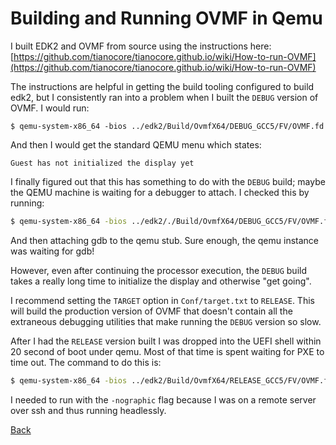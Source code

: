 # Building and Running OVMF in Qemu

I built EDK2 and OVMF from source using the instructions here: [https://github.com/tianocore/tianocore.github.io/wiki/How-to-run-OVMF](https://github.com/tianocore/tianocore.github.io/wiki/How-to-run-OVMF)

The instructions are helpful in getting the build tooling configured to build edk2, but I consistently ran into a problem when I built the `DEBUG` version of OVMF. I would run:

```
$ qemu-system-x86_64 -bios ../edk2/Build/OvmfX64/DEBUG_GCC5/FV/OVMF.fd
```

And then I would get the standard QEMU menu which states:

```
Guest has not initialized the display yet
```

I finally figured out that this has something to do with the `DEBUG` build; maybe the QEMU machine is waiting for a debugger to attach.  I checked this by running:

```bash
$ qemu-system-x86_64 -bios ../edk2/./Build/OvmfX64/DEBUG_GCC5/FV/OVMF.fd -gdb tcp::1234
```

And then attaching gdb to the qemu stub.  Sure enough, the qemu instance was waiting for gdb!

However, even after continuing the processor execution, the `DEBUG` build takes a really long time to initialize the display and otherwise "get going".

I recommend setting the `TARGET` option in `Conf/target.txt` to `RELEASE`.  This will build the production version of OVMF that doesn't contain all the extraneous debugging utilities that make running the `DEBUG` version so slow.

After I had the `RELEASE` version built I was dropped into the UEFI shell within 20 second of boot under qemu. Most of that time is spent waiting for PXE to time out.  The command to do this is:

```bash
$ qemu-system-x86_64 -bios ../edk2/Build/OvmfX64/RELEASE_GCC5/FV/OVMF.fd -nographic
```

I needed to run with the `-nographic` flag because I was on a remote server over ssh and thus running headlessly.

[Back](https://nstarke.github.io/)